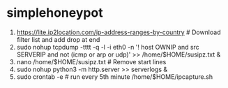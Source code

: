 # simplehoneypot
1) https://lite.ip2location.com/ip-address-ranges-by-country # Download filter list and add drop at end
2) sudo nohup tcpdump -tttt -q -l -i eth0 -n '! host OWNIP and src SERVERIP and not (icmp or arp or udp)' >> /home/$HOME/susipz.txt &
3) nano /home/$HOME/susipz.txt # Remove start lines
4) sudo nohup python3 -m http.server >> serverlogs &
5) sudo crontab -e # run every 5th minute /home/$HOME/ipcapture.sh
